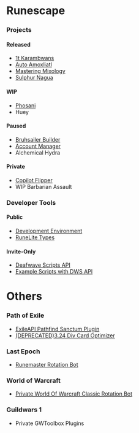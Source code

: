 # Runescape
### Projects
#### Released
- [1t Karambwans](https://discord.com/channels/798214351899197491/1250571698718118031/1250571698718118031)
- [Auto Amoxliatl](https://discord.com/channels/798214351899197491/1292130699138170890/1292130699138170890)
- [Mastering Mixology](https://discord.com/channels/798214351899197491/1289787932424536064/1289787932424536064)
- [Sulphur Nagua](https://discord.com/channels/798214351899197491/1294419278170423408/1294419278170423408)

#### WIP
- [Phosani](https://github.com/deafwave/osrs-phosani)
- Huey

#### Paused
- [Bruhsailer Builder](https://github.com/deafwave/osrs-hcim-builder)
- [Account Manager](https://github.com/deafwave/osrs-account-manager)
- Alchemical Hydra

#### Private
- [Copilot Flipper](https://github.com/deafwave/osrs-flipper)
- WIP Barbarian Assault

### Developer Tools

#### Public
- [Development Environment](https://github.com/deafwave/osrs-botmaker-typescript)
- [RuneLite Types](https://www.npmjs.com/package/@deafwave/osrs-botmaker-types)

#### Invite-Only
- [Deafwave Scripts API](https://github.com/deafwave/osrs-botmaker-api)
- [Example Scripts with DWS API](https://github.com/deafwave/osrs-botmaker-scripts)


# Others

### Path of Exile
- [ExileAPI Pathfind Sanctum Plugin](https://github.com/ChandlerFerry/PathfindSanctum)
- [(DEPRECATED)3.24 Div Card Optimizer](https://github.com/ChandlerFerry/POE-Div-Card-Optimizer)

### Last Epoch
- [Runemaster Rotation Bot](https://github.com/ChandlerFerry/Last-Epoch-Macro)

### World of Warcraft
- [Private World Of Warcraft Classic Rotation Bot](https://github.com/deafwave/wow-scripts)

### Guildwars 1
- Private GWToolbox Plugins
